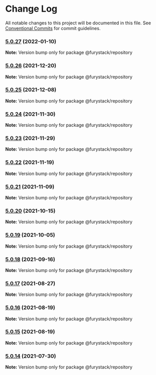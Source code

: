 # Change Log

All notable changes to this project will be documented in this file.
See [Conventional Commits](https://conventionalcommits.org) for commit guidelines.

### [5.0.27](https://github.com/furystack/furystack/compare/@furystack/repository@5.0.26...@furystack/repository@5.0.27) (2022-01-10)

**Note:** Version bump only for package @furystack/repository






### [5.0.26](https://github.com/furystack/furystack/compare/@furystack/repository@5.0.25...@furystack/repository@5.0.26) (2021-12-20)

**Note:** Version bump only for package @furystack/repository






### [5.0.25](https://github.com/furystack/furystack/compare/@furystack/repository@5.0.24...@furystack/repository@5.0.25) (2021-12-08)

**Note:** Version bump only for package @furystack/repository






### [5.0.24](https://github.com/furystack/furystack/compare/@furystack/repository@5.0.23...@furystack/repository@5.0.24) (2021-11-30)

**Note:** Version bump only for package @furystack/repository






### [5.0.23](https://github.com/furystack/furystack/compare/@furystack/repository@5.0.22...@furystack/repository@5.0.23) (2021-11-29)

**Note:** Version bump only for package @furystack/repository






### [5.0.22](https://github.com/furystack/furystack/compare/@furystack/repository@5.0.21...@furystack/repository@5.0.22) (2021-11-19)

**Note:** Version bump only for package @furystack/repository






### [5.0.21](https://github.com/furystack/furystack/compare/@furystack/repository@5.0.20...@furystack/repository@5.0.21) (2021-11-09)

**Note:** Version bump only for package @furystack/repository






### [5.0.20](https://github.com/furystack/furystack/compare/@furystack/repository@5.0.19...@furystack/repository@5.0.20) (2021-10-15)

**Note:** Version bump only for package @furystack/repository






### [5.0.19](https://github.com/furystack/furystack/compare/@furystack/repository@5.0.18...@furystack/repository@5.0.19) (2021-10-05)

**Note:** Version bump only for package @furystack/repository






### [5.0.18](https://github.com/furystack/furystack/compare/@furystack/repository@5.0.17...@furystack/repository@5.0.18) (2021-09-16)

**Note:** Version bump only for package @furystack/repository






### [5.0.17](https://github.com/furystack/furystack/compare/@furystack/repository@5.0.16...@furystack/repository@5.0.17) (2021-08-27)

**Note:** Version bump only for package @furystack/repository






### [5.0.16](https://github.com/furystack/furystack/compare/@furystack/repository@5.0.15...@furystack/repository@5.0.16) (2021-08-19)

**Note:** Version bump only for package @furystack/repository






### [5.0.15](https://github.com/furystack/furystack/compare/@furystack/repository@4.0.6...@furystack/repository@5.0.15) (2021-08-19)

**Note:** Version bump only for package @furystack/repository






### [5.0.14](https://github.com/furystack/furystack/compare/@furystack/repository@4.0.6...@furystack/repository@5.0.14) (2021-07-30)

**Note:** Version bump only for package @furystack/repository
